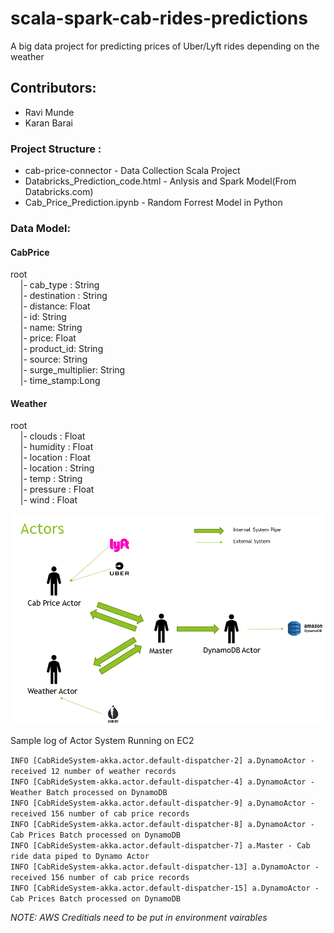 # scala-spark-cab-rides-predictions
A big data project for predicting prices of Uber/Lyft rides depending on the weather

## Contributors:
* Ravi Munde
* Karan Barai


### Project Structure :
* cab-price-connector - Data Collection Scala Project
* Databricks_Prediction_code.html - Anlysis and Spark Model(From Databricks.com)
* Cab_Price_Prediction.ipynb - Random Forrest Model in Python

### Data Model:

#### CabPrice
root</br>
 &nbsp;&nbsp;&nbsp;&nbsp;|- cab_type : String</br>
  &nbsp;&nbsp;&nbsp;&nbsp;|- destination : String</br>
  &nbsp;&nbsp;&nbsp;&nbsp;|- distance: Float</br>
  &nbsp;&nbsp;&nbsp;&nbsp;|- id: String</br>
  &nbsp;&nbsp;&nbsp;&nbsp;|- name: String</br>
  &nbsp;&nbsp;&nbsp;&nbsp;|- price: Float</br>
  &nbsp;&nbsp;&nbsp;&nbsp;|- product_id: String</br>
  &nbsp;&nbsp;&nbsp;&nbsp;|- source: String</br>
  &nbsp;&nbsp;&nbsp;&nbsp;|- surge_multiplier: String</br>
  &nbsp;&nbsp;&nbsp;&nbsp;|- time_stamp:Long</br>

#### Weather
root</br>
&nbsp;&nbsp;&nbsp;&nbsp;|- clouds : Float</br>
&nbsp;&nbsp;&nbsp;&nbsp;|- humidity : Float</br>
&nbsp;&nbsp;&nbsp;&nbsp;|- location : Float</br>
&nbsp;&nbsp;&nbsp;&nbsp;|- location : String</br>
&nbsp;&nbsp;&nbsp;&nbsp;|- temp : String</br>
&nbsp;&nbsp;&nbsp;&nbsp;|- pressure : Float</br>
&nbsp;&nbsp;&nbsp;&nbsp;|- wind : Float</br>

![Actor System](Actors.png)

Sample log of Actor System Running on EC2</br>

`INFO [CabRideSystem-akka.actor.default-dispatcher-2] a.DynamoActor - received 12 number of weather records`</br>
`INFO [CabRideSystem-akka.actor.default-dispatcher-4] a.DynamoActor - Weather Batch processed on DynamoDB`</br>
`INFO [CabRideSystem-akka.actor.default-dispatcher-9] a.DynamoActor - received 156 number of cab price records`</br>
`INFO [CabRideSystem-akka.actor.default-dispatcher-8] a.DynamoActor - Cab Prices Batch processed on DynamoDB`</br>
`INFO [CabRideSystem-akka.actor.default-dispatcher-7] a.Master - Cab ride data piped to Dynamo Actor`</br>
`INFO [CabRideSystem-akka.actor.default-dispatcher-13] a.DynamoActor - received 156 number of cab price records`</br>
`INFO [CabRideSystem-akka.actor.default-dispatcher-15] a.DynamoActor - Cab Prices Batch processed on DynamoDB`</br>


*NOTE: AWS Creditials need to be put in environment vairables*

